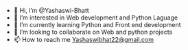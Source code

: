 - 👋 Hi, I’m @Yashaswi-Bhatt
- 👀 I’m interested in Web development and Python Laguage
- 🌱 I’m currently learning Python and Front end development
- 💞️ I’m looking to collaborate on Web and python projects
- 📫 How to reach me Yashaswibhat22@gmail.com

<!---
Yashaswi-Bhatt/Yashaswi-Bhatt is a ✨ special ✨ repository because its `README.md` (this file) appears on your GitHub profile.
You can click the Preview link to take a look at your changes.
--->
